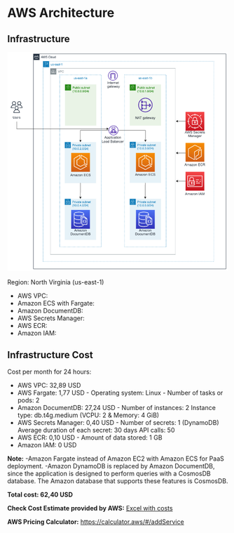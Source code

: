 # AWS Architecture

## Infrastructure

![AWS architecture](architectureAWS_v2.png)

Region: North Virginia (us-east-1)

* AWS VPC:
* Amazon ECS with Fargate:
* Amazon DocumentDB:
* AWS Secrets Manager:
* AWS ECR:
* Amazon IAM:

## Infrastructure Cost

Cost per month for 24 hours:

* AWS VPC: 32,89 USD
* AWS Fargate: 1,77 USD  - Operating system: Linux - Number of tasks or pods: 2 
* Amazon DocumentDB: 27,24 USD - Number of instances: 2 Instance type: db.t4g.medium (VCPU: 2 & Memory: 4 GiB)
* AWS Secrets Manager: 0,40 USD - Number of secrets: 1 (DynamoDB) Average duration of each secret: 30 days API calls: 50
* AWS ECR: 0,10 USD - Amount of data stored: 1 GB
* Amazon IAM: 0 USD

**Note:** 
-Amazon Fargate instead of Amazon EC2 with Amazon ECS for PaaS deployment.
-Amazon DynamoDB is replaced by Amazon DocumentDB, since the application is designed to perform queries with a CosmosDB database. The Amazon database that supports these features is CosmosDB.


**Total cost: 62,40 USD**

**Check Cost Estimate provided by AWS:** [Excel with costs](https://github.com/CHUPITO-Org/IaC-Chupito-AWS/blob/main/docs/Costs_Estimate_v2.csv)

**AWS Pricing Calculator:** https://calculator.aws/#/addService


